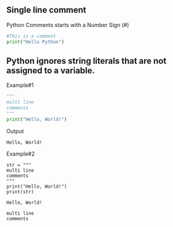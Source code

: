 <!--Python Comments -->

## Single line comment

Python Comments starts with a Number Sign (#)

```python
#This is a comment
print("Hello Python")
```



##  Python ignores string literals that are not assigned to a variable.

Example#1

```python
"""
multi line 
comments
"""
print("Hello, World!")
```

Output

```shell
Hello, World!
```



Example#2

```
str = """
multi line 
comments
"""
print("Hello, World!")
print(str)
```

```
Hello, World!

multi line 
comments
```

